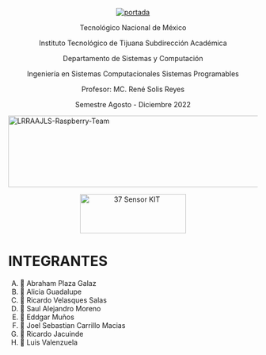 <p align="center">
<a href="https://ibb.co/kSrrPcM"><img src="https://i.ibb.co/LZqqspv/portada.png" alt="portada" border="0"></a>
</p>

<p align="center">
Tecnológico Nacional de México
</p>


<p align="center">
Instituto Tecnológico de Tijuana
Subdirección Académica
</p>

<p align="center">
Departamento de Sistemas y Computación
</p>

<p align="center">
Ingeniería en Sistemas Computacionales
Sistemas Programables
</p>

<p align="center">
Profesor: MC. René Solis Reyes
</p>

<p align="center">
Semestre Agosto - Diciembre 2022 
</p>

<a href="https://cooltext.com"><img src="https://images.cooltext.com/5626291.png" width="946" height="144" alt="LRRAAJLS-Raspberry-Team" /></a>
<p align="center">
<a href="https://cooltext.com"><img src="https://images.cooltext.com/5626293.png" width="214" height="79" alt="37 Sensor KIT" /></a>
</p>
<h1> INTEGRANTES </h1>
<ol type = "A">
<li> 📝 Abraham Plaza Galaz </li>
<li> 📝 Alicia Guadalupe </li>
<li> 📝 Ricardo Velasques Salas </li>
<li> 📝 Saul Alejandro Moreno </li>
<li> 📝 Eddgar Muños </li>
<li> 📝 Joel Sebastian Carrillo Macias </li>
<li> 📝 Ricardo Jacuinde </li>
<li> 📝 Luis Valenzuela </li>
</ol>
